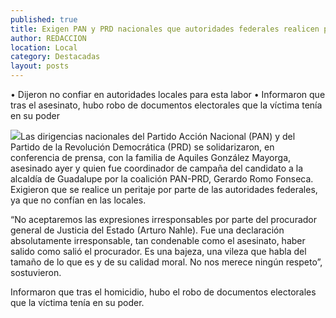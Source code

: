 ```yaml
---
published: true
title: Exigen PAN y PRD nacionales que autoridades federales realicen peritaje sobre homicidio de Aquiles González
author: REDACCION
location: Local
category: Destacadas
layout: posts
---
```


•	Dijeron no confiar en autoridades locales para esta labor
•	Informaron que tras el asesinato, hubo robo de documentos electorales que la víctima tenía en su poder

![](http://i.imgur.com/dcAlMNcm.jpg)Las dirigencias nacionales del Partido Acción Nacional (PAN) y del Partido de la Revolución Democrática (PRD) se solidarizaron, en conferencia de prensa, con la familia de Aquiles González Mayorga, asesinado ayer y quien fue coordinador de campaña del candidato a la alcaldía de Guadalupe por la coalición PAN-PRD, Gerardo Romo Fonseca. Exigieron que se realice un peritaje por parte de las autoridades federales, ya que no confían en las locales.

“No aceptaremos las expresiones irresponsables por parte del procurador general de Justicia del Estado (Arturo Nahle). Fue una declaración absolutamente irresponsable, tan condenable como el asesinato, haber salido como salió el procurador. Es una bajeza, una vileza que habla del tamaño de lo que es y de su calidad moral. No nos merece ningún respeto”, sostuvieron.

Informaron que tras el homicidio, hubo el robo de documentos electorales que la víctima tenía en su poder.
